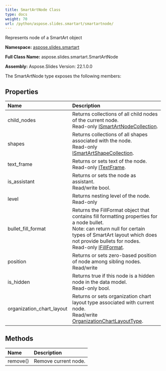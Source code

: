 ```yaml
---
title: SmartArtNode Class
type: docs
weight: 70
url: /python/aspose.slides.smartart/smartartnode/
---
```


Represents node of a SmartArt object

**Namespace:** [aspose.slides.smartart](/python/aspose.slides.smartart/)

**Full Class Name:** aspose.slides.smartart.SmartArtNode

**Assembly:**  Aspose.Slides Version: 22.1.0.0

The SmartArtNode type exposes the following members:
## **Properties**
|**Name**|**Description**|
| :- | :- |
|child_nodes|Returns collections of all child nodes of the current node.<br/>            Read-only [ISmartArtNodeCollection](/python/aspose.slides.smartart/ismartartnodecollection/).|
|shapes|Returns collections of all shapes associated with the node.<br/>            Read-only [ISmartArtShapeCollection](/python/aspose.slides.smartart/ismartartshapecollection/).|
|text_frame|Returns or sets text of the node.<br/>            Read-only [ITextFrame](/python/aspose.slides/itextframe/).|
|is_assistant|Returns or sets the node as assistant.<br/>            Read/write bool.|
|level|Returns nesting level of the node.<br/>            Read-only|
|bullet_fill_format|Returns the FillFormat object that contains fill formatting properties for a node bullet.<br/>            Note: can return null for certain types of SmartArt layout which does not provide bullets for nodes.<br/>            Read-only [IFillFormat](/python/aspose.slides/ifillformat/).|
|position|Returns or sets zero-based position of node among sibling nodes.<br/>            Read/write|
|is_hidden|Returns true if this node is a hidden node in the data model.<br/>            Read-only bool.|
|organization_chart_layout|Returns or sets organization chart layout type associated with current node.<br/>            Read/write [OrganizationChartLayoutType](/python/aspose.slides.smartart/organizationchartlayouttype/).|
## **Methods**
|**Name**|**Description**|
| :- | :- |
|remove()|Remove current node.|
